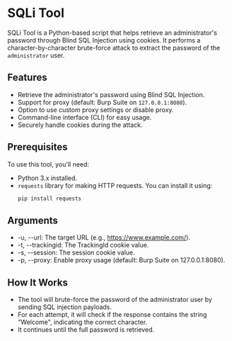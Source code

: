 # SQLi Tool

SQLi Tool is a Python-based script that helps retrieve an administrator's password through Blind SQL Injection using cookies. It performs a character-by-character brute-force attack to extract the password of the `administrator` user.

## Features
- Retrieve the administrator's password using Blind SQL Injection.
- Support for proxy (default: Burp Suite on `127.0.0.1:8080`).
- Option to use custom proxy settings or disable proxy.
- Command-line interface (CLI) for easy usage.
- Securely handle cookies during the attack.

## Prerequisites
To use this tool, you'll need:
- Python 3.x installed.
- `requests` library for making HTTP requests. You can install it using:
  ```bash
  pip install requests
## Arguments
- -u, --url: The target URL (e.g., https://www.example.com/).
- -t, --trackingid: The TrackingId cookie value.
- -s, --session: The session cookie value.
- -p, --proxy: Enable proxy usage (default: Burp Suite on 127.0.0.1:8080).

## How It Works
- The tool will brute-force the password of the administrator user by sending SQL injection payloads.
- For each attempt, it will check if the response contains the string "Welcome", indicating the correct character.
- It continues until the full password is retrieved.